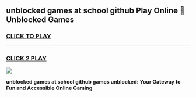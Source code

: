 
## unblocked games at school github Play Online 👋 Unblocked Games
<h3>
<a href="https://news.freeplayer.one?title=unblocked_games_at_school_github&ref=17GH">CLICK TO PLAY</a></h3>
<hr>

<h3>
<a href="https://news.freeplayer.one?title=unblocked_games_at_school_github&ref=17GH">CLICK 2 PLAY</a>
  
</h3>

<a href="https://news.freeplayer.one?title=unblocked_games_at_school_github&ref=17GH/"><img src="https://clearcache.store/games.png"></a>


**unblocked games at school github games unblocked: Your Gateway to Fun and Accessible Online Gaming**
